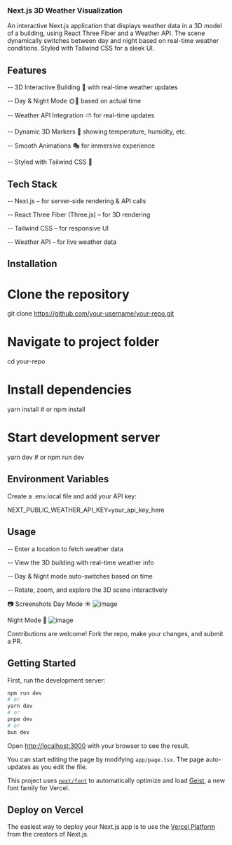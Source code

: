 ### Next.js 3D Weather Visualization

An interactive Next.js application that displays weather data in a 3D model of a building, using React Three Fiber and a Weather API. The scene dynamically switches between day and night based on real-time weather conditions. Styled with Tailwind CSS for a sleek UI.

## Features

-- 3D Interactive Building 🏢 with real-time weather updates

-- Day & Night Mode 🌞🌙 based on actual time

-- Weather API Integration ⛅ for real-time updates

-- Dynamic 3D Markers 📍 showing temperature, humidity, etc.

-- Smooth Animations 🎭 for immersive experience

-- Styled with Tailwind CSS 🎨

## Tech Stack

-- Next.js – for server-side rendering & API calls

-- React Three Fiber (Three.js) – for 3D rendering

-- Tailwind CSS – for responsive UI

-- Weather API – for live weather data

## Installation

# Clone the repository
git clone https://github.com/your-username/your-repo.git

# Navigate to project folder
cd your-repo

# Install dependencies
yarn install  # or npm install

# Start development server
yarn dev  # or npm run dev

## Environment Variables

Create a .env.local file and add your API key:

NEXT_PUBLIC_WEATHER_API_KEY=your_api_key_here

## Usage

-- Enter a location to fetch weather data

-- View the 3D building with real-time weather info

-- Day & Night mode auto-switches based on time

-- Rotate, zoom, and explore the 3D scene interactively

📷 Screenshots
Day Mode ☀️
![image](https://github.com/user-attachments/assets/19e93508-7bf8-4cfc-98e3-7fe0797aa589)


Night Mode 🌙
![image](https://github.com/user-attachments/assets/d1715c76-1744-4a21-8ab3-b940582fcaac)

Contributions are welcome! Fork the repo, make your changes, and submit a PR.
## Getting Started

First, run the development server:

```bash
npm run dev
# or
yarn dev
# or
pnpm dev
# or
bun dev
```

Open [http://localhost:3000](http://localhost:3000) with your browser to see the result.

You can start editing the page by modifying `app/page.tsx`. The page auto-updates as you edit the file.

This project uses [`next/font`](https://nextjs.org/docs/app/building-your-application/optimizing/fonts) to automatically optimize and load [Geist](https://vercel.com/font), a new font family for Vercel.

## Deploy on Vercel

The easiest way to deploy your Next.js app is to use the [Vercel Platform](https://vercel.com/new?utm_medium=default-template&filter=next.js&utm_source=create-next-app&utm_campaign=create-next-app-readme) from the creators of Next.js.

